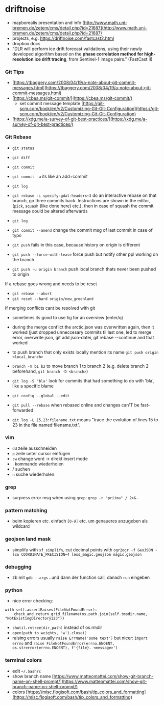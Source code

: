 # driftnoise

* mapborealis presentation and info [http://www.math.uni-bremen.de/zetem/cms/detail.php?id=21687](http://www.math.uni-bremen.de/zetem/cms/detail.php?id=21687)
* projects, e.g. https://driftnoise.com/fastcast2.html
* dropbox docs
* "DLR will perform ice drift forecast validations, using their newly developed algorithm based on the **phase correlation method for high-resolution ice drift tracing**, from Sentinel-1 image pairs." (FastCast II)

### Git Tips
* [https://tbaggery.com/2008/04/19/a-note-about-git-commit-messages.html](https://tbaggery.com/2008/04/19/a-note-about-git-commit-messages.html)
* [https://cbea.ms/git-commit/](https://cbea.ms/git-commit/)
    * set commit message template [https://git-scm.com/book/en/v2/Customizing-Git-Git-Configuration](https://git-scm.com/book/en/v2/Customizing-Git-Git-Configuration)
* [https://xdg.me/a-survey-of-git-best-practices/](https://xdg.me/a-survey-of-git-best-practices/)

### Git Rebase

* `git status`
* `git diff`
* `git commit`
* `git commit -a` its like an add+commit
* `git log`
* `git rebase -i specify-gdal-headers~3` do an interactive rebase on that branch, go three commits back. Instructions are shown in the editor, (`pick`, `squash` (like done here) etc.), then in case of squash the commit message could be altered afterwards
* `git log`
* `git commit --amend` change the commit msg of last commit in case of typo
* `git push` fails in this case, because history on origin is different
* `git push --force-with-lease` force push but notify other ppl working on the branch

* `git push -u origin branch` push local branch thats never been pushed to origin

If a rebase goes wrong and needs to be reset
* `git rebase --abort`
* `git reset --hard origin/new_greenland`

If merging conflicts cant be resolved with git
* sometimes its good to use tig for an overview (enter/q)
* during the merge conflict the arctic.json was overwritten again, then it worked (just dropped unneccesary commits til last one, led to merge error, overwrite json, git add json-datei, git rebase --continue and that worked

* to push branch that only exists locally mention its name `git push origin <local_branch>`

* `branch -m b1 b2` to move branch 1 to branch 2 (e.g. delete branch 2 beforehand, `git branch -D <branch>`)
* `git log -S 'bla'` look for commits that had something to do with 'bla', like a specific blame
* `git config --global --edit`

* `git pull --rebase` when rebased online and changes can'T be fast-forwarded

* `git log -L 15,23:filename.txt` means "trace the evolution of lines 15 to 23 in the file named filename.txt".

### vim

* `dd` zeile ausschneiden
* `p` zeile unter cursor einfügen
* `cw` change word -> direkt insert mode
* . kommando wiederholen
* / suchen
* `n` suche wiederholen

### grep
* surpress error msg when using `grep`: `grep -r "priima" / 2>&-`

### pattern matching
* beim kopieren etc. einfach `[0-9]` etc. um genaueres anzugeben als wildcard

### geojson land mask
* simplify with `sf_simplify`, cut decimal points with `ogr2ogr -f GeoJSON -lco COORDINATE_PRECISION=4 less_magic.geojson magic.geojson`

### debugging
* zb mit `gdb --args` ..und dann der function call, danach `run` eingeben

### python

* nice error checking: 
```
with self.assertRaises(FileNotFoundError):
    check_and_return_grid_filename(os.path.join(self.tmpdir.name, "NotExistingDirectory123"))
```
* `shutil.rmtree(dir_path)` instead of os.rmdir
* `open(path_to_weights, 'w').close()`
* raising errors usually `raise ErrName('some text')` but nicer: `import errno` and `raise FileNotFoundError(errno.ENOENT, os.strerror(errno.ENOENT), f'{file}. <message>')`

### terminal colors
* edit `~/.bashrc`
* show branch name [https://www.matteomattei.com/show-git-branch-name-on-shell-prompt/](https://www.matteomattei.com/show-git-branch-name-on-shell-prompt/)
* colors [https://misc.flogisoft.com/bash/tip_colors_and_formatting](https://misc.flogisoft.com/bash/tip_colors_and_formatting)
